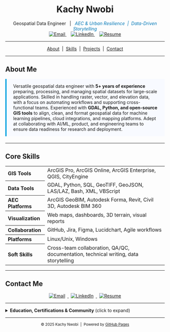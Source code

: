 <!-- ![Portfolio Banner](image/banner.png) -->

<h1 align="center">Kachy Nwobi</h1>
<p align="center">
Geospatial Data Engineer &nbsp;&nbsp;|&nbsp;&nbsp; <em style="color:#0077b6;">AEC & Urban Resilience&nbsp;&nbsp;|&nbsp;&nbsp;Data-Driven Storytelling</em>  
<br>
<a href="mailto:kachynwobi@gmail.com" style="margin: 0 0.5em;">
  <img src="https://img.shields.io/badge/Email-00a3e0?style=flat-square&logo=gmail&logoColor=white" alt="Email">
</a>
<a href="https://www.linkedin.com/in/kachy-nwobi-3463b64a/" style="margin: 0 0.5em;">
  <img src="https://img.shields.io/badge/LinkedIn-0077b5?style=flat-square&logo=linkedin&logoColor=white" alt="LinkedIn">
</a>
<a href="https://github.com/Kachynwobi/kachynwobi_portfolio/blob/main/image/Kachy_Nwobi_Resume_GDE.pdf" style="margin: 0 0.5em;">
  <img src="https://img.shields.io/badge/Resume-555?style=flat-square&logo=read-the-docs&logoColor=white" alt="Resume">
</a>

</p>

---

<div align="center" style="margin-bottom:1em;">
  <a href="#about-me">About</a> &nbsp;|&nbsp;
  <a href="#core-skills">Skills</a> &nbsp;|&nbsp;
  <a href="projects.md">Projects</a> &nbsp;|&nbsp;
  <a href="#connect-with-me">Contact</a>
</div>

---

##  About Me
<span id="about-me"></span>

<div style="background: #f8faff; border-left: 4px solid #00a3e0; padding: 1em 1.5em; margin-bottom: 1.5em;">
Versatile geospatial data engineer with <strong>5+ years of experience</strong> preparing, processing, and managing spatial datasets for large-scale applications. Skilled in handling raster, vector, and elevation data, with a focus on automating workflows and supporting cross-functional teams. Experienced with <strong>GDAL, Python, and open-source GIS tools</strong> to align, clean, and format geospatial data for machine learning pipelines, cloud integrations, and mapping platforms. Adept at collaborating with AI/ML, product, and engineering teams to ensure data readiness for research and deployment.
</div>

---

##  Core Skills
<span id="core-skills"></span>

<table>
  <tr>
    <th align="left">GIS Tools</th>
    <td>ArcGIS Pro, ArcGIS Online, ArcGIS Enterprise, QGIS, CityEngine</td>
  </tr>
  <tr>
    <th align="left">Data Tools</th>
    <td>GDAL, Python, SQL, GeoTIFF, GeoJSON, LAS/LAZ, Bash, XML, VBScript</td>
  </tr>
  <tr>
    <th align="left">AEC Platforms</th>
    <td>ArcGIS GeoBIM, Autodesk Forma, Revit, Civil 3D, Autodesk BIM 360</td>
  </tr>
  <tr>
    <th align="left">Visualization</th>
    <td>Web maps, dashboards, 3D terrain, visual reports</td>
  </tr>
  <tr>
    <th align="left">Collaboration</th>
    <td>GitHub, Jira, Figma, Lucidchart, Agile workflows</td>
  </tr>
  <tr>
    <th align="left">Platforms</th>
    <td>Linux/Unix, Windows</td>
  </tr>
  <tr>
    <th align="left">Soft Skills</th>
    <td>Cross-team collaboration, QA/QC, documentation, technical writing, data storytelling</td>
  </tr>
</table>

---

##  Contact Me
<span id="connect-with-me"></span>

<div align="center">

<a href="mailto:kachynwobi@gmail.com">
  <img src="https://img.shields.io/badge/email-00a3e0?logo=gmail&logoColor=white&style=for-the-badge" alt="Email" style="margin: 0 0.5em;">
</a>
<a href="https://www.linkedin.com/in/kachy-nwobi-3463b64a/">
  <img src="https://img.shields.io/badge/linkedin-0077b5?logo=linkedin&logoColor=white&style=for-the-badge" alt="LinkedIn" style="margin: 0 0.5em;">
</a>
<a href="https://github.com/Kachynwobi/kachynwobi_portfolio/blob/main/image/Kachy_Nwobi_Resume_GDE.pdf">
  <img src="https://img.shields.io/badge/resume-view-6c757d?style=for-the-badge" alt="Resume" style="margin: 0 0.5em;">
</a>

</div>

---

<details>
<summary><strong>Education, Certifications & Community</strong> (click to expand)</summary>

### 🎓 Education
- <strong>M.S.: Geospatial Technology for Geodesign</strong>  
  Thomas Jefferson University – Philadelphia, PA
- <strong>B.S.: Environmental Engineering, Minor in Finance</strong>  
  Drexel University – Philadelphia, PA

### 🏅 Certifications & Recognition
- Bloomberg Market Concepts
- Order of the Engineer
- AJ Drexel Merit Scholar

### 🤝 Affiliations & Community Engagement
- Women in Geospatial Network
- Philadelphia Women in GIS
- Habitat for Humanity – Neighborhood Revitalization Committee

</details>

---

<p align="center">
  <sub>© 2025 Kachy Nwobi &nbsp;|&nbsp; Powered by <a href="https://pages.github.com/">GitHub Pages</a></sub>
</p>
